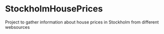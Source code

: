 # StockholmHousePrices
Project to gather information about house prices in Stockholm from different websources
